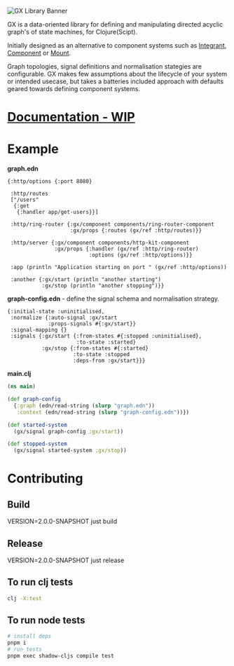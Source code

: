 ![GX Library Banner](/docs/static/img/banner.png)

GX is a data-oriented library for defining and manipulating directed acyclic graph's of state machines, for Clojure(Scipt).

Initially designed as an alternative to component systems such as [Integrant](https://github.com/weavejester/integrant), [Component](https://github.com/stuartsierra/component) or [Mount](https://github.com/tolitius/mount).

Graph topologies, signal definitions and normalisation stategies are configurable. GX makes few assumptions about the lifecycle of your system or intended usecase, but takes a batteries included approach with defaults geared towards defining component systems.

# [Documentation - WIP](https://gx.kepler16.com)

# Example

**graph.edn**
``` edn
{:http/options {:port 8080}

 :http/routes
 ["/users"
  {:get
   {:handler app/get-users}}]

 :http/ring-router {:gx/component components/ring-router-component
                    :gx/props {:routes (gx/ref :http/routes)}}

 :http/server {:gx/component components/http-kit-component
               :gx/props {:handler (gx/ref :http/ring-router)
                          :options (gx/ref :http/options)}}

 :app (println "Application starting on port " (gx/ref :http/options))

 :another {:gx/start (println "another starting")
           :gx/stop (println "another stopping")}}

```

**graph-config.edn** - define the signal schema and normalisation strategy.

``` edn
{:initial-state :uninitialised,
 :normalize {:auto-signal :gx/start
             :props-signals #{:gx/start}}
 :signal-mapping {}
 :signals {:gx/start {:from-states #{:stopped :uninitialised},
                      :to-state :started}
           :gx/stop {:from-states #{:started}
                     :to-state :stopped
                     :deps-from :gx/start}}}
```

**main.clj**

``` clojure
(ns main)

(def graph-config
  {:graph (edn/read-string (slurp "graph.edn"))
   :context (edn/read-string (slurp "graph-config.edn"))})

(def started-system
  (gx/signal graph-config :gx/start))

(def stopped-system
  (gx/signal started-system :gx/stop))
```

# Contributing

## Build
VERSION=2.0.0-SNAPSHOT just build

## Release
VERSION=2.0.0-SNAPSHOT just release

## To run clj tests

```bash
clj -X:test
```

## To run node tests

```bash
# install deps
pnpm i
# run tests
pnpm exec shadow-cljs compile test
```
